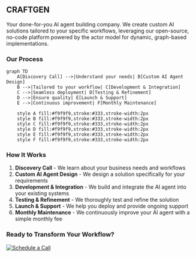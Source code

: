 ## CRAFTGEN

Your done-for-you AI agent building company. We create custom AI solutions tailored to your specific workflows, leveraging our open-source, no-code platform powered by the actor model for dynamic, graph-based implementations.

### Our Process

```mermaid
graph TD
    A[Discovery Call] -->|Understand your needs| B[Custom AI Agent Design]
    B -->|Tailored to your workflow| C[Development & Integration]
    C -->|Seamless deployment| D[Testing & Refinement]
    D -->|Ensure quality| E[Launch & Support]
    E -->|Continuous improvement| F[Monthly Maintenance]
    
    style A fill:#f9f9f9,stroke:#333,stroke-width:2px
    style B fill:#f9f9f9,stroke:#333,stroke-width:2px
    style C fill:#f9f9f9,stroke:#333,stroke-width:2px
    style D fill:#f9f9f9,stroke:#333,stroke-width:2px
    style E fill:#f9f9f9,stroke:#333,stroke-width:2px
    style F fill:#f9f9f9,stroke:#333,stroke-width:2px
```

### How It Works

1. **Discovery Call** - We learn about your business needs and workflows
2. **Custom AI Agent Design** - We design a solution specifically for your requirements
3. **Development & Integration** - We build and integrate the AI agent into your existing systems
4. **Testing & Refinement** - We thoroughly test and refine the solution
5. **Launch & Support** - We help you deploy and provide ongoing support
6. **Monthly Maintenance** - We continuously improve your AI agent with a simple monthly fee

### Ready to Transform Your Workflow?

<a href="https://cal.com/necmttn/craftgen" target="_blank">
  <img src="https://img.shields.io/badge/Schedule%20a%20Call-4285F4?style=for-the-badge&logo=google-calendar&logoColor=white" alt="Schedule a Call"/>
</a>
